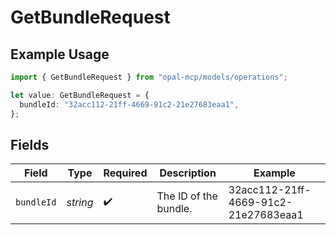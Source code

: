 # GetBundleRequest

## Example Usage

```typescript
import { GetBundleRequest } from "opal-mcp/models/operations";

let value: GetBundleRequest = {
  bundleId: "32acc112-21ff-4669-91c2-21e27683eaa1",
};
```

## Fields

| Field                                | Type                                 | Required                             | Description                          | Example                              |
| ------------------------------------ | ------------------------------------ | ------------------------------------ | ------------------------------------ | ------------------------------------ |
| `bundleId`                           | *string*                             | :heavy_check_mark:                   | The ID of the bundle.                | 32acc112-21ff-4669-91c2-21e27683eaa1 |